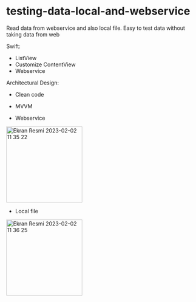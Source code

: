 # testing-data-local-and-webservice

Read data from webservice and also local file. Easy to test data without taking data from web


Swift:
- ListView
- Customize ContentView
- Webservice


Architectural Design:
- Clean code
- MVVM

- Webservice
<img width="200" alt="Ekran Resmi 2023-02-02 11 35 22" src="https://user-images.githubusercontent.com/29226552/216272726-9f22fa25-94a6-4882-91b1-4dfeff57ed03.png">


- Local file
<img width="200" alt="Ekran Resmi 2023-02-02 11 36 25" src="https://user-images.githubusercontent.com/29226552/216273007-e7c28883-0745-42bd-8f4d-2b9325dfea2a.png">

